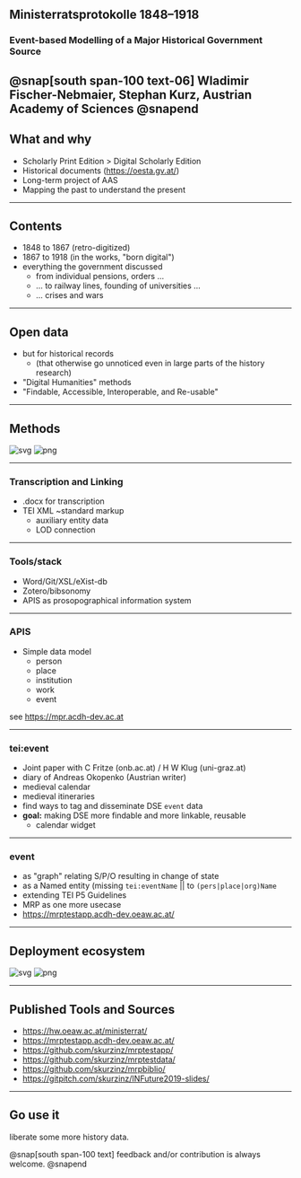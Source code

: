 ## Ministerratsprotokolle 1848–1918

### Event-based Modelling of a Major Historical Government Source 

@snap[south span-100 text-06]
Wladimir Fischer-Nebmaier, Stephan Kurz,
Austrian Academy of Sciences
@snapend
---

## What and why

- Scholarly Print Edition > Digital Scholarly Edition
- Historical documents (https://oesta.gv.at/)
- Long-term project of AAS
- Mapping the past to understand the present

---

## Contents

- 1848 to 1867 (retro-digitized)
- 1867 to 1918 (in the works, "born digital")
- everything the government discussed
  - from individual pensions, orders …
  - … to railway lines, founding of universities …
  - … crises and wars

---

## Open data

- but for historical records 
  - (that otherwise go unnoticed even in large parts of the history research)
- "Digital Humanities" methods
- "Findable, Accessible, Interoperable, and Re-usable"

---

## Methods

![svg](assets/img/mrpactivitydiagram.gv.svg)
![png](assets/img/mrpactivitydiagram.gv.png)

---

### Transcription and Linking

- .docx for transcription
- TEI XML ~standard markup
  - auxiliary entity data
  - LOD connection

---

### Tools/stack

- Word/Git/XSL/eXist-db
- Zotero/bibsonomy
- APIS as prosopographical information system

---

### APIS

- Simple data model
  - person
  - place
  - institution
  - work
  - event
  
see <https://mpr.acdh-dev.ac.at>

---

### tei:event

- Joint paper with C Fritze (onb.ac.at) / H W Klug (uni-graz.at)
- diary of Andreas Okopenko (Austrian writer)
- medieval calendar 
- medieval itineraries
- find ways to tag and disseminate DSE `event` data
- **goal:** making DSE more findable and more linkable, reusable
  - calendar widget 

--- 

### event

- as "graph" relating S/P/O resulting in change of state
- as a Named entity (missing `tei:eventName` || to `(pers|place|org)Name`
- extending TEI P5 Guidelines 
- MRP as one more usecase
- https://mrptestapp.acdh-dev.oeaw.ac.at/

---

## Deployment ecosystem

![svg](assets/img/mrpdeploymentdiagram.gv.svg)
![png](assets/img/mrpdeploymentdiagram.gv.png)


---

## Published Tools and Sources

- https://hw.oeaw.ac.at/ministerrat/
- https://mrptestapp.acdh-dev.oeaw.ac.at/
- https://github.com/skurzinz/mrptestapp/
- https://github.com/skurzinz/mrptestdata/
- https://github.com/skurzinz/mrpbiblio/
- https://gitpitch.com/skurzinz/INFuture2019-slides/

---

## Go use it

liberate some more history data.

@snap[south span-100 text]
feedback and/or contribution is always welcome.
@snapend
